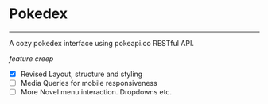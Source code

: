 # Pokedex
---
A cozy pokedex interface using pokeapi.co RESTful API.

*feature creep*

- [x] Revised Layout, structure and styling
- [ ] Media Queries for mobile responsiveness
- [ ] More Novel menu interaction. Dropdowns etc. 